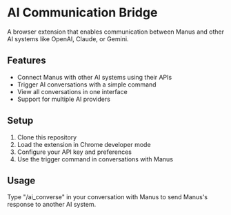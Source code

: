 # AI Communication Bridge

A browser extension that enables communication between Manus and other AI systems like OpenAI, Claude, or Gemini.

## Features
- Connect Manus with other AI systems using their APIs
- Trigger AI conversations with a simple command
- View all conversations in one interface
- Support for multiple AI providers

## Setup
1. Clone this repository
2. Load the extension in Chrome developer mode
3. Configure your API key and preferences
4. Use the trigger command in conversations with Manus

## Usage
Type "/ai_converse" in your conversation with Manus to send Manus's response to another AI system.

